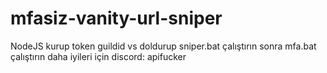# mfasiz-vanity-url-sniper

NodeJS kurup token guildid vs doldurup sniper.bat çalıştırın sonra mfa.bat çalıştırın daha iyileri için discord: apifucker
